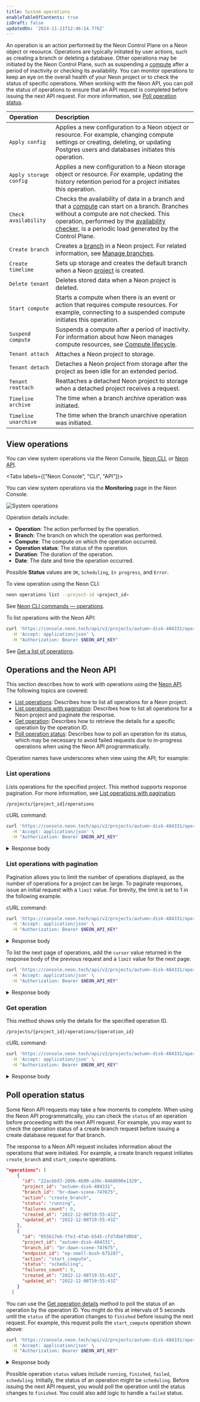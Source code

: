 ```yaml
---
title: System operations
enableTableOfContents: true
isDraft: false
updatedOn: '2024-11-21T12:46:14.776Z'
---
```


An operation is an action performed by the Neon Control Plane on a Neon object or resource. Operations are typically initiated by user actions, such as creating a branch or deleting a database. Other operations may be initiated by the Neon Control Plane, such as suspending a [compute](/docs/reference/glossary#compute) after a period of inactivity or checking its availability. You can monitor operations to keep an eye on the overall health of your Neon project or to check the status of specific operations. When working with the Neon API, you can poll the status of operations to ensure that an API request is completed before issuing the next API request. For more information, see [Poll operation status](#poll-operation-status).

| Operation              | Description                                                                                                                                                                                                                                                                                                                      |
| :--------------------- | :------------------------------------------------------------------------------------------------------------------------------------------------------------------------------------------------------------------------------------------------------------------------------------------------------------------------------- |
| `Apply config`         | Applies a new configuration to a Neon object or resource. For example, changing compute settings or creating, deleting, or updating Postgres users and databases initiates this operation.                                                                                                                                       |
| `Apply storage config` | Applies a new configuration to a Neon storage object or resource. For example, updating the history retention period for a project initiates this operation.                                                                                                                                                                     |
| `Check availability`   | Checks the availability of data in a branch and that a [compute](/docs/reference/glossary#compute) can start on a branch. Branches without a compute are not checked. This operation, performed by the [availability checker](/docs/reference/glossary#availability-checker), is a periodic load generated by the Control Plane. |
| `Create branch`        | Creates a [branch](/docs/reference/glossary#branch) in a Neon project. For related information, see [Manage branches](/docs/manage/branches).                                                                                                                                                                                    |
| `Create timelime`      | Sets up storage and creates the default branch when a Neon [project](/docs/reference/glossary#project) is created.                                                                                                                                                                                                               |
| `Delete tenant`        | Deletes stored data when a Neon project is deleted.                                                                                                                                                                                                                                                                              |
| `Start compute`        | Starts a compute when there is an event or action that requires compute resources. For example, connecting to a suspended compute initiates this operation.                                                                                                                                                                      |
| `Suspend compute`      | Suspends a compute after a period of inactivity. For information about how Neon manages compute resources, see [Compute lifecycle](/docs/introduction/compute-lifecycle/).                                                                                                                                                       |
| `Tenant attach`        | Attaches a Neon project to storage.                                                                                                                                                                                                                                                                                              |
| `Tenant detach`        | Detaches a Neon project from storage after the project as been idle for an extended period.                                                                                                                                                                                                                                      |
| `Tenant reattach`      | Reattaches a detached Neon project to storage when a detached project receives a request.                                                                                                                                                                                                                                        |
| `Timeline archive`     | The time when a branch archive operation was initiated.                                                                                                                                                                                                                                                                          |
| `Timeline unarchive`   | The time when the branch unarchive operation was initiated.                                                                                                                                                                                                                                                                      |

## View operations

You can view system operations via the Neon Console, [Neon CLI](https://neon.tech/docs/reference/neon-cli), or [Neon API](https://api-docs.neon.tech/reference/getting-started-with-neon-api).

<Tabs labels={["Neon Console", "CLI", "API"]}>

<TabItem>

You can view system operations via the **Monitoring** page in the Neon Console.

![System operations](/docs/relnotes/operations_monitoring.png)

Operation details include:

- **Operation**: The action performed by the operation.
- **Branch**: The branch on which the operation was performed.
- **Compute**: The compute on which the operation occurred.
- **Operation status**: The status of the operation.
- **Duration**: The duration of the operation.
- **Date**: The date and time the operation occurred.

Possible **Status** values are `OK`, `Scheduling`, `In progress`, and `Error`.

</TabItem>

<TabItem>

To view operation using the Neon CLI:

```bash
neon operations list --project-id <project_id>
```

See [Neon CLI commands — operations](/docs/reference/cli-operations).

</TabItem>

<TabItem>

To list operations with the Neon API:

```bash
curl 'https://console.neon.tech/api/v2/projects/autumn-disk-484331/operations' \
  -H 'Accept: application/json' \
  -H "Authorization: Bearer $NEON_API_KEY"
```

See [Get a list of operations](https://api-docs.neon.tech/reference/listprojectoperations).
</TabItem>

</Tabs>

## Operations and the Neon API

This section describes how to work with operations using the [Neon API](https://api-docs.neon.tech/reference/getting-started-with-neon-api). The following topics are covered:

- [List operations](#list-operations): Describes how to list all operations for a Neon project.
- [List operations with pagination](#list-operations-with-pagination): Describes how to list all operations for a Neon project and paginate the response.
- [Get operation](#get-operation): Describes how to retrieve the details for a specific operation by the operation ID.
- [Poll operation status](#poll-operation-status): Describes how to poll an operation for its status, which may be necessary to avoid failed requests due to in-progress operations when using the Neon API programmatically.

<Admonition type="note">
Operation names have underscores when view using the API; for example: 
</Admonition>

### List operations

Lists operations for the specified project. This method supports response pagination. For more information, see [List operations with pagination](#list-operations-with-pagination).

```text
/projects/{project_id}/operations
```

cURL command:

```bash
curl 'https://console.neon.tech/api/v2/projects/autumn-disk-484331/operations' \
  -H 'Accept: application/json' \
  -H "Authorization: Bearer $NEON_API_KEY"
```

<details>
<summary>Response body</summary>

```json
{
  "operations": [
    {
      "id": "97c7a650-e4ff-43d7-8c58-4c67f5050167",
      "project_id": "autumn-disk-484331",
      "branch_id": "br-wispy-dew-591433",
      "endpoint_id": "ep-orange-art-714542",
      "action": "check_availability",
      "status": "finished",
      "failures_count": 0,
      "created_at": "2022-12-09T08:47:52Z",
      "updated_at": "2022-12-09T08:47:56Z"
    },
    {
      "id": "0f3daf10-2544-425c-86d3-9a9932ab25b9",
      "project_id": "autumn-disk-484331",
      "branch_id": "br-wispy-dew-591433",
      "endpoint_id": "ep-orange-art-714542",
      "action": "check_availability",
      "status": "finished",
      "failures_count": 0,
      "created_at": "2022-12-09T04:47:39Z",
      "updated_at": "2022-12-09T04:47:44Z"
    },
    {
      "id": "fb8484df-51b4-4a40-b0fc-97b73998892b",
      "project_id": "autumn-disk-484331",
      "branch_id": "br-wispy-dew-591433",
      "endpoint_id": "ep-orange-art-714542",
      "action": "check_availability",
      "status": "finished",
      "failures_count": 0,
      "created_at": "2022-12-09T02:47:05Z",
      "updated_at": "2022-12-09T02:47:09Z"
    }
  ],
  "pagination": {
    "cursor": "2022-12-07T00:45:05.262011Z"
  }
}
```

</details>

### List operations with pagination

Pagination allows you to limit the number of operations displayed, as the number of operations for a project can be large. To paginate responses, issue an initial request with a `limit` value. For brevity, the limit is set to 1 in the following example.

cURL command:

```bash
curl 'https://console.neon.tech/api/v2/projects/autumn-disk-484331/operations?limit=1' \
  -H 'Accept: application/json' \
  -H "Authorization: Bearer $NEON_API_KEY"
```

<details>
<summary>Response body</summary>

```json
{
  "operations": [
    {
      "id": "97c7a650-e4ff-43d7-8c58-4c67f5050167",
      "project_id": "autumn-disk-484331",
      "branch_id": "br-wispy-dew-591433",
      "endpoint_id": "ep-orange-art-714542",
      "action": "check_availability",
      "status": "finished",
      "failures_count": 0,
      "created_at": "2022-12-09T08:47:52Z",
      "updated_at": "2022-12-09T08:47:56Z"
    }
  ],
  "pagination": {
    "cursor": "2022-12-09T08:47:52.20417Z"
  }
}
```

</details>

To list the next page of operations, add the `cursor` value returned in the response body of the previous request and a `limit` value for the next page.

```bash
curl 'https://console.neon.tech/api/v2/projects/autumn-disk-484331/operations?cursor=2022-12-09T08%3A47%3A52.20417Z&limit=1' \
  -H 'Accept: application/json' \
  -H "Authorization: Bearer $NEON_API_KEY"
```

<details>
<summary>Response body</summary>

```json
{
  "operations": [
    {
      "id": "0f3daf10-2544-425c-86d3-9a9932ab25b9",
      "project_id": "autumn-disk-484331",
      "branch_id": "br-wispy-dew-591433",
      "endpoint_id": "ep-orange-art-714542",
      "action": "check_availability",
      "status": "finished",
      "failures_count": 0,
      "created_at": "2022-12-09T04:47:39Z",
      "updated_at": "2022-12-09T04:47:44Z"
    }
  ],
  "pagination": {
    "cursor": "2022-12-09T04:47:39.797163Z"
  }
}
```

</details>

### Get operation

This method shows only the details for the specified operation ID.

```text
/projects/{project_id}/operations/{operation_id}
```

cURL command:

```bash
curl 'https://console.neon.tech/api/v2/projects/autumn-disk-484331/operations/97c7a650-e4ff-43d7-8c58-4c67f5050167' \
  -H 'Accept: application/json' \
  -H "Authorization: Bearer $NEON_API_KEY"
```

<details>
<summary>Response body</summary>

```json
{
  "operation": {
    "id": "97c7a650-e4ff-43d7-8c58-4c67f5050167",
    "project_id": "autumn-disk-484331",
    "branch_id": "br-wispy-dew-591433",
    "endpoint_id": "ep-orange-art-714542",
    "action": "check_availability",
    "status": "finished",
    "failures_count": 0,
    "created_at": "2022-12-09T08:47:52Z",
    "updated_at": "2022-12-09T08:47:56Z"
  }
}
```

</details>

## Poll operation status

Some Neon API requests may take a few moments to complete. When using the Neon API programmatically, you can check the `status` of an operation before proceeding with the next API request. For example, you may want to check the operation status of a create branch request before issuing a create database request for that branch.

The response to a Neon API request includes information about the operations that were initiated. For example, a create branch request initiates `create_branch` and `start_compute` operations.

```json
"operations": [
    {
      "id": "22acbb37-209b-4b90-a39c-8460090e1329",
      "project_id": "autumn-disk-484331",
      "branch_id": "br-dawn-scene-747675",
      "action": "create_branch",
      "status": "running",
      "failures_count": 0,
      "created_at": "2022-12-08T19:55:43Z",
      "updated_at": "2022-12-08T19:55:43Z"
    },
    {
      "id": "055b17e6-ffe3-47ab-b545-cfd7db6fd8b8",
      "project_id": "autumn-disk-484331",
      "branch_id": "br-dawn-scene-747675",
      "endpoint_id": "ep-small-bush-675287",
      "action": "start_compute",
      "status": "scheduling",
      "failures_count": 0,
      "created_at": "2022-12-08T19:55:43Z",
      "updated_at": "2022-12-08T19:55:43Z"
    }
  ]
```

You can use the [Get operation details](https://api-docs.neon.tech/reference/listprojectoperations) method to poll the status of an operation by the operation ID. You might do this at intervals of 5 seconds until the `status` of the operation changes to `finished` before issuing the next request. For example, this request polls the `start_compute` operation shown above:

```bash
curl 'https://console.neon.tech/api/v2/projects/autumn-disk-484331/operations/055b17e6-ffe3-47ab-b545-cfd7db6fd8b8' \
  -H 'Accept: application/json' \
  -H "Authorization: Bearer $NEON_API_KEY"
```

<details>
<summary>Response body</summary>

```json
{
  "operation": {
    "id": "055b17e6-ffe3-47ab-b545-cfd7db6fd8b8",
    "project_id": "autumn-disk-484331",
    "branch_id": "br-dawn-scene-747675",
    "endpoint_id": "ep-small-bush-675287",
    "action": "start_compute",
    "status": "finished",
    "failures_count": 0,
    "created_at": "2022-12-08T19:55:43Z",
    "updated_at": "2022-12-08T19:55:43Z"
  }
}
```

</details>

Possible operation `status` values include `running`, `finished`, `failed`, `scheduling`. Initially, the status of an operation might be `scheduling`. Before issuing the next API request, you would poll the operation until the status changes to `finished`. You could also add logic to handle a `failed` status.

<NeedHelp/>
